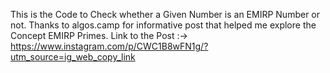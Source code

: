 This  is the Code to Check whether a Given Number is an EMIRP Number or not.
Thanks to algos.camp for informative post that helped me explore the Concept EMIRP Primes.
Link to the Post :-> https://www.instagram.com/p/CWC1B8wFN1g/?utm_source=ig_web_copy_link
